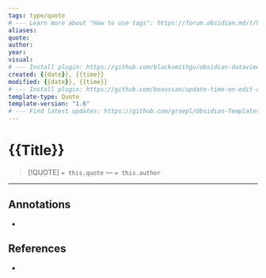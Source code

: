 ```yaml
---
tags: type/quote
# --- Learn more about "How to use tags": https://forum.obsidian.md/t/how-to-use-tags/
aliases: 
quote: 
author:
year:
visual:
# --- Install plugin: https://github.com/blacksmithgu/obsidian-dataview
created: {{date}}, {{time}}
modified: {{date}}, {{time}}
# --- Install plugin: https://github.com/beaussan/update-time-on-edit-obsidian
template-type: Quote
template-version: "1.6"
# --- Find latest updates: https://github.com/groepl/Obsidian-Templates
---
```


# {{Title}}

<!-- Quote and author from frontmatter goes here. Also used for Dataview list of quotes. -->

> [!QUOTE]
>  `= this.quote`
>  — `= this.author`


---
## Annotations
<!-- Context, questions, own ideas for usage, … -->
- 


## References
<!-- Links to pages, internal and external, not referenced in the content -->
- 













